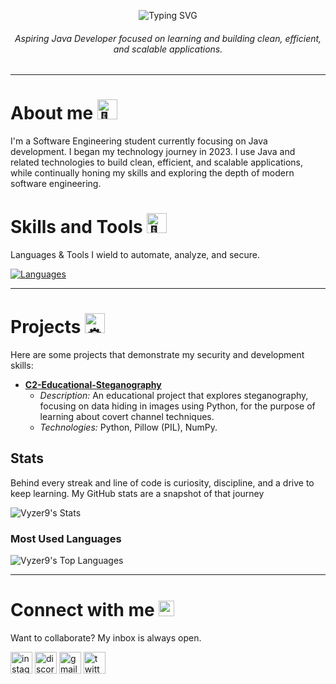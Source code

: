 <!-- Animated Title -->
<p align="center">
  <img src="https://readme-typing-svg.herokuapp.com?font=Fira+Code&size=28&pause=1000&color=36BCF7&center=true&vCenter=true&width=435&lines=Hi+Guys,+I'm+Richard!;Back-end+%7C+Java;Welcome+to+my+Profile!+🚀" alt="Typing SVG" /> 
</p>

<h6 align="center">Aspiring Java Developer focused on learning and building clean, efficient, and scalable applications.</h6>

---

<h1>About me <picture>
  <source srcset="https://fonts.gstatic.com/s/e/notoemoji/latest/1f44b/512.webp" type="image/webp">
  <img src="https://fonts.gstatic.com/s/e/notoemoji/latest/1f44b/512.gif" alt="👋" width="32" height="32">
</picture></h1>
<p>I'm a Software Engineering student currently focusing on Java development. I began my technology journey in 2023. I use Java and related technologies to build clean, efficient, and scalable applications, while continually honing my skills and exploring the depth of modern software engineering.</p>

<!-- Skills and Tools -->
<h1>Skills and Tools <picture>
  <source srcset="https://fonts.gstatic.com/s/e/notoemoji/latest/1f3af/512.webp" type="image/webp">
  <img src="https://fonts.gstatic.com/s/e/notoemoji/latest/1f3af/512.gif" alt="🎯" width="32" height="32">
</picture></h1>

<p>Languages & Tools I wield to automate, analyze, and secure.</p>

[![Languages](https://skillicons.dev/icons?i=python,java,linux,bash,postgres,js,html,css,bootstrap,spring,docker,git)](https://skillicons.dev)


---

<!-- Project -->
<h1>Projects <picture>
  <source srcset="https://fonts.gstatic.com/s/e/notoemoji/latest/2699_fe0f/512.webp" type="image/webp">
  <img src="https://fonts.gstatic.com/s/e/notoemoji/latest/2699_fe0f/512.gif" alt="⚙" width="32" height="32">
</picture> </h1> 
Here are some projects that demonstrate my security and development skills:

* **[C2-Educational-Steganography](https://github.com/Vyzer9/C2-Educational-Steganography)**
    * *Description:* An educational project that explores steganography, focusing on data hiding in images using Python, for the purpose of learning about covert channel techniques.
    * *Technologies:* Python, Pillow (PIL), NumPy.

<!-- Stats -->
## Stats
<p>Behind every streak and line of code is curiosity, discipline, and a drive to keep learning. My GitHub stats are a snapshot of that journey</p>

![Vyzer9's Stats](https://github-readme-stats.vercel.app/api?username=Vyzer9&theme=chartreuse-dark&show_icons=true&hide_border=true&count_private=true)

### Most Used Languages
![Vyzer9's Top Languages](https://github-readme-stats.vercel.app/api/top-langs/?username=Vyzer9&theme=chartreuse-dark&show_icons=true&hide_border=true&layout=compact)

---

<!-- Connect with me-->
<h1 align="left">Connect with me <img src="https://raw.githubusercontent.com/Tarikul-Islam-Anik/Animated-Fluent-Emojis/master/Emojis/Smilies/Love%20Letter.png" alt="Love Letter" width="25" height="25" /></h1>
<p>Want to collaborate? My inbox is always open.</p>
<div align="left">
  <a href="https://www.instagram.com/rsc.santoz"><img src="https://img.shields.io/static/v1?message=Instagram&logo=instagram&label=&color=E4405F&logoColor=white&labelColor=413b3b&style=for-the-badge" height="35" alt="instagram logo" /></a>
  <a href="https://discord.gg/vSS9Q2YP5D"><img src="https://img.shields.io/static/v1?message=Discord&logo=discord&label=&color=7289DA&logoColor=white&labelColor=413b3b&style=for-the-badge" height="35" alt="discord logo" /></a>
  <a href="mailto:Samzoovsk19@gmail.com"><img src="https://img.shields.io/static/v1?message=Gmail&logo=gmail&label=&color=D14836&logoColor=white&labelColor=413b3b&style=for-the-badge" height="35" alt="gmail logo" /></a>
  <a href="https://twitter.com/Vyzr9"><img src="https://img.shields.io/static/v1?message=Twitter&logo=twitter&label=&color=1DA1F2&logoColor=white&labelColor=413b3b&style=for-the-badge" height="35" alt="twitter logo" /></a>
</div>
